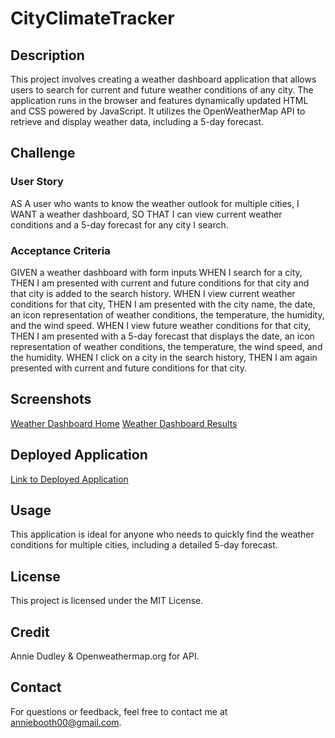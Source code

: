 # CityClimateTracker

## Description

This project involves creating a weather dashboard application that allows users to search for current and future weather conditions of any city. The application runs in the browser and features dynamically updated HTML and CSS powered by JavaScript. It utilizes the OpenWeatherMap API to retrieve and display weather data, including a 5-day forecast.

## Challenge
### User Story

AS A user who wants to know the weather outlook for multiple cities,
I WANT a weather dashboard,
SO THAT I can view current weather conditions and a 5-day forecast for any city I search.

### Acceptance Criteria

GIVEN a weather dashboard with form inputs
WHEN I search for a city, THEN I am presented with current and future conditions for that city and that city is added to the search history.
WHEN I view current weather conditions for that city, THEN I am presented with the city name, the date, an icon representation of weather conditions, the temperature, the humidity, and the wind speed.
WHEN I view future weather conditions for that city, THEN I am presented with a 5-day forecast that displays the date, an icon representation of weather conditions, the temperature, the wind speed, and the humidity.
WHEN I click on a city in the search history, THEN I am again presented with current and future conditions for that city.

## Screenshots
[Weather Dashboard Home](./assets/img/Blank-Dashboard.jpg)
[Weather Dashboard Results](./assets/img/Content-Dashboard.jpg)

## Deployed Application
[Link to Deployed Application](https://anniebooth00.github.io/Weather-Dashboard/)

## Usage
This application is ideal for anyone who needs to quickly find the weather conditions for multiple cities, including a detailed 5-day forecast.

## License
This project is licensed under the MIT License.

## Credit
Annie Dudley & Openweathermap.org for API.

## Contact
For questions or feedback, feel free to contact me at anniebooth00@gmail.com.
